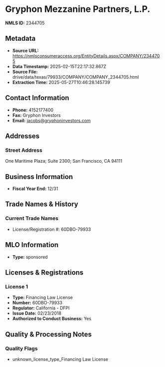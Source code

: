 # Gryphon Mezzanine Partners, L.P.

**NMLS ID:** 2344705

## Metadata
- **Source URL:** https://nmlsconsumeraccess.org/EntityDetails.aspx/COMPANY/2344705
- **Data Timestamp:** 2025-02-15T22:17:32.867Z
- **Source File:** drive/data/texas/79933/COMPANY/COMPANY_2344705.html
- **Extraction Time:** 2025-05-27T10:46:28.145739

## Contact Information
- **Phone:** 4152177400
- **Fax:** Gryphon Investors
- **Email:** jacobs@gryphoninvestors.com

## Addresses
### Street Address
One Maritime Plaza; Suite 2300; San Francisco, CA 94111

## Business Information
- **Fiscal Year End:** 12/31

## Trade Names & History
### Current Trade Names
- License/Registration #: 60DBO-79933

## MLO Information
- **Type:** sponsored

## Licenses & Registrations

### License 1
- **Type:** Financing Law License
- **Number:** 60DBO-79933
- **Regulator:** California - DFPI
- **Issue Date:** 02/23/2018
- **Authorized to Conduct Business:** Yes

## Quality & Processing Notes
### Quality Flags
- unknown_license_type_Financing Law License
